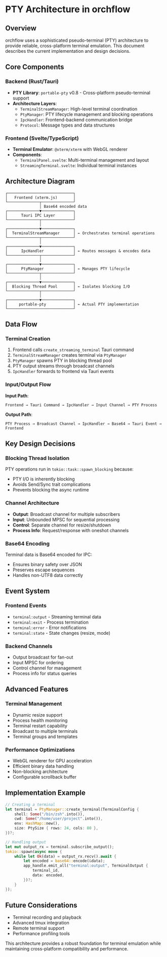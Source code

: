 # PTY Architecture in orchflow

## Overview

orchflow uses a sophisticated pseudo-terminal (PTY) architecture to provide reliable, cross-platform terminal emulation. This document describes the current implementation and design decisions.

## Core Components

### Backend (Rust/Tauri)

- **PTY Library**: `portable-pty` v0.8 - Cross-platform pseudo-terminal support
- **Architecture Layers**:
  - `TerminalStreamManager`: High-level terminal coordination
  - `PtyManager`: PTY lifecycle management and blocking operations
  - `IpcHandler`: Frontend-backend communication bridge
  - `Protocol`: Message types and data structures

### Frontend (Svelte/TypeScript)

- **Terminal Emulator**: `@xterm/xterm` with WebGL renderer
- **Components**:
  - `TerminalPanel.svelte`: Multi-terminal management and layout
  - `StreamingTerminal.svelte`: Individual terminal instances

## Architecture Diagram

```
┌─────────────────────────────┐
│   Frontend (xterm.js)       │
└──────────────┬──────────────┘
               │ Base64 encoded data
┌──────────────▼──────────────┐
│      Tauri IPC Layer        │
└──────────────┬──────────────┘
               │
┌──────────────▼──────────────┐
│  TerminalStreamManager      │ ← Orchestrates terminal operations
└──────────────┬──────────────┘
               │
┌──────────────▼──────────────┐
│      IpcHandler             │ ← Routes messages & encodes data
└──────────────┬──────────────┘
               │
┌──────────────▼──────────────┐
│      PtyManager             │ ← Manages PTY lifecycle
└──────────────┬──────────────┘
               │
┌──────────────▼──────────────┐
│  Blocking Thread Pool       │ ← Isolates blocking I/O
└──────────────┬──────────────┘
               │
┌──────────────▼──────────────┐
│     portable-pty            │ ← Actual PTY implementation
└─────────────────────────────┘
```

## Data Flow

### Terminal Creation

1. Frontend calls `create_streaming_terminal` Tauri command
2. `TerminalStreamManager` creates terminal via `PtyManager`
3. `PtyManager` spawns PTY in blocking thread pool
4. PTY output streams through broadcast channels
5. `IpcHandler` forwards to frontend via Tauri events

### Input/Output Flow

**Input Path**:
```
Frontend → Tauri Command → IpcHandler → Input Channel → PTY Process
```

**Output Path**:
```
PTY Process → Broadcast Channel → IpcHandler → Base64 → Tauri Event → Frontend
```

## Key Design Decisions

### Blocking Thread Isolation

PTY operations run in `tokio::task::spawn_blocking` because:
- PTY I/O is inherently blocking
- Avoids Send/Sync trait complications
- Prevents blocking the async runtime

### Channel Architecture

- **Output**: Broadcast channel for multiple subscribers
- **Input**: Unbounded MPSC for sequential processing
- **Control**: Separate channel for resize/shutdown
- **Process Info**: Request/response with oneshot channels

### Base64 Encoding

Terminal data is Base64 encoded for IPC:
- Ensures binary safety over JSON
- Preserves escape sequences
- Handles non-UTF8 data correctly

## Event System

### Frontend Events
- `terminal:output` - Streaming terminal data
- `terminal:exit` - Process termination
- `terminal:error` - Error notifications
- `terminal:state` - State changes (resize, mode)

### Backend Channels
- Output broadcast for fan-out
- Input MPSC for ordering
- Control channel for management
- Process info for status queries

## Advanced Features

### Terminal Management
- Dynamic resize support
- Process health monitoring
- Terminal restart capability
- Broadcast to multiple terminals
- Terminal groups and templates

### Performance Optimizations
- WebGL renderer for GPU acceleration
- Efficient binary data handling
- Non-blocking architecture
- Configurable scrollback buffer

## Implementation Example

```rust
// Creating a terminal
let terminal = PtyManager::create_terminal(TerminalConfig {
    shell: Some("/bin/zsh".into()),
    cwd: Some("/home/user/project".into()),
    env: HashMap::new(),
    size: PtySize { rows: 24, cols: 80 },
})?;

// Handling output
let mut output_rx = terminal.subscribe_output();
tokio::spawn(async move {
    while let Ok(data) = output_rx.recv().await {
        let encoded = base64::encode(&data);
        app_handle.emit_all("terminal:output", TerminalOutput {
            terminal_id,
            data: encoded,
        })?;
    }
});
```

## Future Considerations

- Terminal recording and playback
- Advanced tmux integration
- Remote terminal support
- Performance profiling tools

This architecture provides a robust foundation for terminal emulation while maintaining cross-platform compatibility and performance.